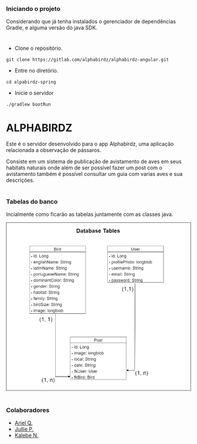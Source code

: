 ### Iniciando o projeto

Considerando que já tenha instalados o gerenciador de dependências Gradle, e alguma versão do java SDK.

#

- Clone o repositório.
```
git clone https://gitlab.com/alphabirdz/alphabirdz-angular.git
```
- Entre no diretório.
```
cd alpabirdz-spring
```
- Inicie o servidor
```
./gradlew bootRun
```

#

# ALPHABIRDZ

Este é o servidor desenvolvido para o app Alphabirdz, uma aplicação relacionada a observação de pássaros.

Consiste em um sistema de publicação de avistamento de aves em seus habitats naturais onde além de ser possível fazer um post com o avistamento também é possível consultar um guia com varias aves e sua descrições.
#

### Tabelas do banco 

Incialmente como ficarão as tabelas juntamente com as classes java.

![Database Tables](./assets/img/databese_tables.png)

#

### Colaboradores

- [Ariel Q.](https://gitlab.com/quaresmina)
- [Jullie P.](https://gitlab.com/julliepx)
- [Kalebe N.](https://gitlab.com/kalNascimento)

#
